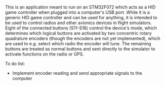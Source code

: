 This is an application meant to run on an STM32F072 which acts as a HID game controller when plugged into a computer's USB port. While it is a generic HID game controller and can be used for anything, it is intended to be used to control radios and other avionics devices in flight simulators. Eight of the connected buttons (S11-S18) control the device's mode, which determines which logical buttons are activated by two concentric rotary quadrature encoders (though the encoders are not yet implemented), which are used to e.g. select which radio the encoder will tune. The remaining buttons are treated as normal buttons and sent directly to the simulator to activate functions on the radio or GPS.

To do list:
- Implement encoder reading and send appropriate signals to the computer

